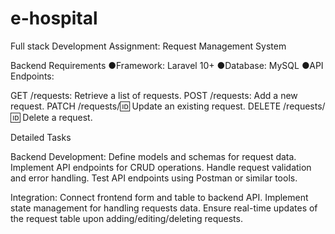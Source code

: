 # e-hospital
Full stack Development Assignment:
Request Management System

Backend Requirements
●Framework: Laravel 10+
●Database: MySQL
●API Endpoints:

GET /requests: Retrieve a list of requests.
POST /requests: Add a new request.
PATCH /requests/:id: Update an existing request.
DELETE /requests/:id: Delete a request.


Detailed Tasks

Backend Development:
Define models and schemas for request data.
Implement API endpoints for CRUD operations.
Handle request validation and error handling.
Test API endpoints using Postman or similar tools.

Integration:
Connect frontend form and table to backend API.
Implement state management for handling requests data.
Ensure real-time updates of the request table upon adding/editing/deleting requests.
